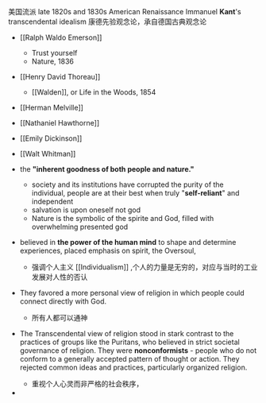美国流派
late 1820s and 1830s
American Renaissance 
Immanuel **Kant**'s transcendental idealism 康德先验观念论，承自德国古典观念论

- [[Ralph Waldo Emerson]]
	- Trust yourself
	- Nature, 1836 
- [[Henry David Thoreau]]
	- [[Walden]], or Life in the Woods, 1854
- [[Herman Melville]]
- [[Nathaniel Hawthorne]]
- [[Emily Dickinson]]
- [[Walt Whitman]]


-  the **"inherent goodness of both people and nature."**
	- society and its institutions have corrupted the purity of the individual, people are at their best when truly "**self-reliant**" and independent
	- salvation is upon oneself not god
	- Nature is the symbolic of the spirite and God, filled with overwhelming presented god
-  believed in **the power of the human mind** to shape and determine experiences, placed emphasis on spirit, the Oversoul,
	- 强调个人主义 [[Individualism]] ,个人的力量是无穷的，对应与当时的工业发展对人性的否认
- They favored a more personal view of religion in which people could connect directly with God. 
	- 所有人都可以通神
- The Transcendental view of religion stood in stark contrast to the practices of groups like the Puritans, who believed in strict societal governance of religion. They were **nonconformists** - people who do not conform to a generally accepted pattern of thought or action. They rejected common ideas and practices, particularly organized religion.
	- 重视个人心灵而非严格的社会秩序，
- 